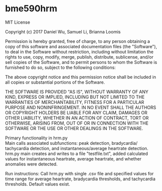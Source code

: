 # bme590hrm
MIT License

Copyright (c) 2017 Daniel Wu, Samuel Li, Brianna Loomis

Permission is hereby granted, free of charge, to any person obtaining a copy
of this software and associated documentation files (the "Software"), to deal
in the Software without restriction, including without limitation the rights
to use, copy, modify, merge, publish, distribute, sublicense, and/or sell
copies of the Software, and to permit persons to whom the Software is
furnished to do so, subject to the following conditions:

The above copyright notice and this permission notice shall be included in all
copies or substantial portions of the Software.

THE SOFTWARE IS PROVIDED "AS IS", WITHOUT WARRANTY OF ANY KIND, EXPRESS OR
IMPLIED, INCLUDING BUT NOT LIMITED TO THE WARRANTIES OF MERCHANTABILITY,
FITNESS FOR A PARTICULAR PURPOSE AND NONINFRINGEMENT. IN NO EVENT SHALL THE
AUTHORS OR COPYRIGHT HOLDERS BE LIABLE FOR ANY CLAIM, DAMAGES OR OTHER
LIABILITY, WHETHER IN AN ACTION OF CONTRACT, TORT OR OTHERWISE, ARISING FROM,
OUT OF OR IN CONNECTION WITH THE SOFTWARE OR THE USE OR OTHER DEALINGS IN THE
SOFTWARE.

Primary functionality in hrm.py <br />
Main calls associated subfunctions: peak detection, bradycardia/
tachycardia detection, and instantaneous/average heartrate detection. <br />
hrm.py main creates and writes to a file "testfile.txt", added calculated
values for instantaneous heartrate, average heartrate, and whether anomalies
were detected.

Run instructions:
Call hrm.py with single .csv file and specified values for time range for
average heartrate, bradycardia thresholds, and tachycardia thresholds.
Default values exist.